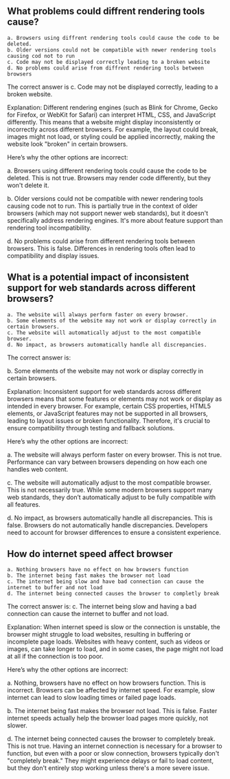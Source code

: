## What problems could diffrent rendering tools cause?
```
a. Browsers using diffrent rendering tools could cause the code to be deleted.
b. Older versions could not be compatible with newer rendering tools causing cod not to run
c. Code may not be displayed correctly leading to a broken website
d. No problems could arise from diffrent rendering tools between browsers
```
The correct answer is c. Code may not be displayed correctly, leading to a broken website.

Explanation:
Different rendering engines (such as Blink for Chrome, Gecko for Firefox, or WebKit for Safari) can interpret HTML, CSS, and JavaScript differently. This means that a website might display inconsistently or incorrectly across different browsers. For example, the layout could break, images might not load, or styling could be applied incorrectly, making the website look "broken" in certain browsers.

Here’s why the other options are incorrect:

a. Browsers using different rendering tools could cause the code to be deleted.
This is not true. Browsers may render code differently, but they won't delete it.

b. Older versions could not be compatible with newer rendering tools causing code not to run.
This is partially true in the context of older browsers (which may not support newer web standards), but it doesn't specifically address rendering engines. It's more about feature support than rendering tool incompatibility.

d. No problems could arise from different rendering tools between browsers.
This is false. Differences in rendering tools often lead to compatibility and display issues.

## What is a potential impact of inconsistent support for web standards across different browsers?
```
a. The website will always perform faster on every browser.
b. Some elements of the website may not work or display correctly in certain browsers.
c. The website will automatically adjust to the most compatible browser.
d. No impact, as browsers automatically handle all discrepancies.
```
The correct answer is:

b. Some elements of the website may not work or display correctly in certain browsers.

Explanation:
Inconsistent support for web standards across different browsers means that some features or elements may not work or display as intended in every browser. For example, certain CSS properties, HTML5 elements, or JavaScript features may not be supported in all browsers, leading to layout issues or broken functionality. Therefore, it's crucial to ensure compatibility through testing and fallback solutions.

Here’s why the other options are incorrect:

a. The website will always perform faster on every browser.
This is not true. Performance can vary between browsers depending on how each one handles web content.

c. The website will automatically adjust to the most compatible browser.
This is not necessarily true. While some modern browsers support many web standards, they don’t automatically adjust to be fully compatible with all features.

d. No impact, as browsers automatically handle all discrepancies.
This is false. Browsers do not automatically handle discrepancies. Developers need to account for browser differences to ensure a consistent experience.

## How do internet speed affect browser
```
a. Nothing browsers have no effect on how browsers function 
b. The internet being fast makes the browser not load
c. The internet being slow and have bad connection can cause the internet to buffer and not load
d. The internet being connected causes the browser to completly break
```
The correct answer is: c. The internet being slow and having a bad connection can cause the internet to buffer and not load.

Explanation:
When internet speed is slow or the connection is unstable, the browser might struggle to load websites, resulting in buffering or incomplete page loads. Websites with heavy content, such as videos or images, can take longer to load, and in some cases, the page might not load at all if the connection is too poor.

Here’s why the other options are incorrect:

a. Nothing, browsers have no effect on how browsers function.
This is incorrect. Browsers can be affected by internet speed. For example, slow internet can lead to slow loading times or failed page loads.

b. The internet being fast makes the browser not load.
This is false. Faster internet speeds actually help the browser load pages more quickly, not slower.

d. The internet being connected causes the browser to completely break.
This is not true. Having an internet connection is necessary for a browser to function, but even with a poor or slow connection, browsers typically don't "completely break." They might experience delays or fail to load content, but they don't entirely stop working unless there's a more severe issue.

